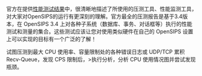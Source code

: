 
官方在提供[性能测试结果](https://www.opensips.org/About/PerformanceTests)中，很清晰地描述了所使用的压测工具、性能监测工具，对大家对OpenSIPS的运行有更深刻的理解。官方最全的压测报告是基于3.4版本，在 OpenSIPS 3.4 上对各种子系统（数据库、事务、对话框等）执行的性能测试和测量的集合。这些测试应该让您对使用类似硬件在自己的 OpenSIPS 设置上可以实现的目标有一个广泛的了解！

试图压测到最大 CPU 使用率、容量限制处的各种错误日志或 UDP/TCP 累积 Recv-Queue，发现 CPS 限制后，>执行分析，分析 CPU 使用情况图并尝试发现瓶颈。


